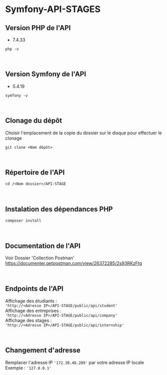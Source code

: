 Symfony-API-STAGES
===

## Version PHP de l'API<br>
- 7.4.33
```
php -v
```

<br>

## Version Symfony de l'API<br>
- 5.4.19
```
symfony -v
```

<br>

## Clonage du dépôt<br>
Choisir l'emplacement de la copie du dossier sur le disque pour effectuer le clonage<br>
```
git clone <Nom dépôt> 
```

<br>

## Répertoire de l'API
```
cd /<Nom dossier>/API-STAGE
```

<br>

## Instalation des dépendances PHP
```
composer install
```

<br>

## Documentation de l'API
Voir Dossier 'Collection Postman'<br>
https://documenter.getpostman.com/view/26372285/2s93RKzFtg

<br>

## Endpoints de l'API<br>

Affichage des étudiants :<br>
`'http://<Adresse IP>/API-STAGE/public/api/student'`<br>
Affichage des entreprises :<br>
`'http://<Adresse IP>/API-STAGE/public/api/company'`<br>
Affichage des stages :<br>
`'http://<Adresse IP>/API-STAGE/public/api/internship'`<br>

<br>

## Changement d'adresse<br>
Remplacer l'adresse IP `'172.30.48.209'` par votre adresse IP locale<br>
Exemple : `'127.0.0.1'`